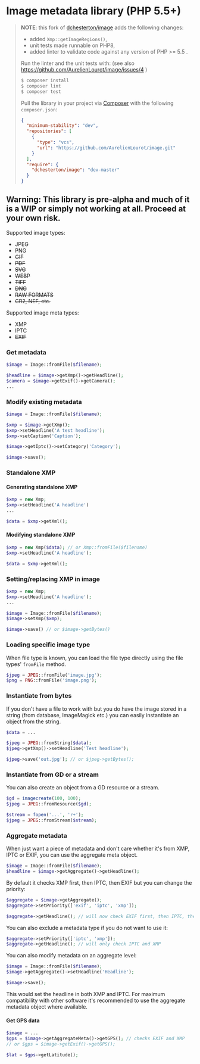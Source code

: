 Image metadata library (PHP 5.5+)
=========

> **NOTE**: this fork of [dchesterton/image](https://github.com/dchesterton/image)
> adds the following changes:
>
> * added `Xmp::getImageRegions()`,
> * unit tests made runnable on PHP8,
> * added linter to validate code against any version of PHP >= 5.5 .
>
> Run the linter and the unit tests with: (see also
> https://github.com/AurelienLourot/image/issues/4 )
>
> ```bash
> $ composer install
> $ composer lint
> $ composer test
> ```
>
> Pull the library in your project  via [Composer](https://getcomposer.org/)
> with the following `composer.json`:
>
> ```json
> {
>   "minimum-stability": "dev",
>   "repositories": [
>     {
>       "type": "vcs",
>       "url": "https://github.com/AurelienLourot/image.git"
>     }
>   ],
>   "require": {
>     "dchesterton/image": "dev-master"
>   }
> }
> ```

## Warning: This library is pre-alpha and much of it is a WIP or simply not working at all. Proceed at your own risk.

Supported image types:
   - JPEG
   - PNG
   - ~~GIF~~
   - ~~PDF~~
   - ~~SVG~~
   - ~~WEBP~~
   - ~~TIFF~~
   - ~~DNG~~
   - ~~RAW FORMATS~~
   - ~~CR2, NEF, etc.~~

Supported image meta types:
   - XMP
   - IPTC
   - ~~EXIF~~

### Get metadata

```php
$image = Image::fromFile($filename);

$headline = $image->getXmp()->getHeadline();
$camera = $image->getExif()->getCamera();
...
```

### Modify existing metadata

```php
$image = Image::fromFile($filename);

$xmp = $image->getXmp();
$xmp->setHeadline('A test headline');
$xmp->setCaption('Caption');

$image->getIptc()->setCategory('Category');

$image->save();
```

### Standalone XMP

#### Generating standalone XMP

```php
$xmp = new Xmp;
$xmp->setHeadline('A headline')
...

$data = $xmp->getXml();
```

#### Modifying standalone XMP

```php
$xmp = new Xmp($data); // or Xmp::fromFile($filename)
$xmp->setHeadline('A headline');

$data = $xmp->getXml();
```

### Setting/replacing XMP in image

```php
$xmp = new Xmp;
$xmp->setHeadline('A headline');
...

$image = Image::fromFile($filename);
$image->setXmp($xmp);

$image->save() // or $image->getBytes()
```

### Loading specific image type

When file type is known, you can load the file type directly using the file types' `fromFile` method.

```php
$jpeg = JPEG::fromFile('image.jpg');
$png = PNG::fromFile('image.png');
```

### Instantiate from bytes

If you don't have a file to work with but you do have the image stored in a string (from database, ImageMagick etc.) you can easily instantiate an object from the string.

```php
$data = ...

$jpeg = JPEG::fromString($data);
$jpeg->getXmp()->setHeadline('Test headline');

$jpeg->save('out.jpg'); // or $jpeg->getBytes();
```

### Instantiate from GD or a stream

You can also create an object from a GD resource or a stream.

```php
$gd = imagecreate(100, 100);
$jpeg = JPEG::fromResource($gd);
```

```php
$stream = fopen('...', 'r+');
$jpeg = JPEG::fromStream($stream);
```

### Aggregate metadata

When just want a piece of metadata and don't care whether it's from XMP, IPTC or EXIF, you can use the aggregate meta object.

```php
$image = Image::fromFile($filename);
$headline = $image->getAggregate()->getHeadline();
```

By default it checks XMP first, then IPTC, then EXIF but you can change the priority:

```php
$aggregate = $image->getAggregate();
$aggregate->setPriority(['exif', 'iptc', 'xmp']);

$aggregate->getHeadline(); // will now check EXIF first, then IPTC, then XMP
```

You can also exclude a metadata type if you do not want to use it:

```php
$aggregate->setPriority(['iptc', 'xmp']);
$aggregate->getHeadline(); // will only check IPTC and XMP
```

You can also modify metadata on an aggregate level:

```php
$image = Image::fromFile($filename);
$image->getAggregate()->setHeadline('Headline');

$image->save();
```

This would set the headline in both XMP and IPTC. For maximum compatibility with other software it's recommended to use the aggregate metadata object where available.

#### Get GPS data

```php
$image = ...
$gps = $image->getAggregateMeta()->getGPS(); // checks EXIF and XMP
// or $gps = $image->getExif()->getGPS();

$lat = $gps->getLatitude();
```
